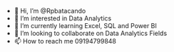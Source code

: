 - 👋 Hi, I’m @Rpbatacando
- 👀 I’m interested in Data Analytics
- 🌱 I’m currently learning Excel, SQL and Power BI
- 💞️ I’m looking to collaborate on Data Analytics Fields
- 📫 How to reach me 09194799848

<!---
Rpbatacando/Rpbatacando is a ✨ special ✨ repository because its `README.md` (this file) appears on your GitHub profile.
You can click the Preview link to take a look at your changes.
--->
